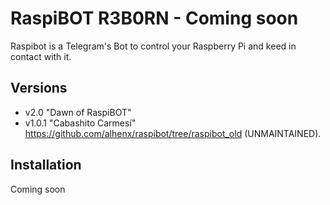 # RaspiBOT R3B0RN - Coming soon
Raspibot is a Telegram's Bot to control your Raspberry Pi and keed in contact with it.

## Versions

 - v2.0 "Dawn of RaspiBOT" 
 - v1.0.1 "Cabashito Carmesí" https://github.com/alhenx/raspibot/tree/raspibot_old (UNMAINTAINED).
 
## Installation
Coming soon
